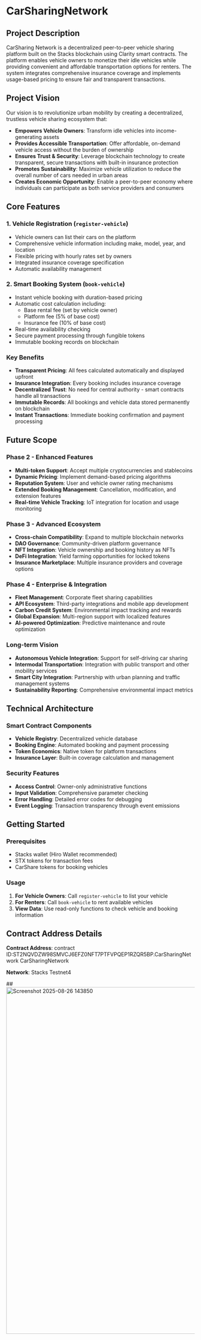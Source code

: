 # CarSharingNetwork

## Project Description

CarSharing Network is a decentralized peer-to-peer vehicle sharing platform built on the Stacks blockchain using Clarity smart contracts. The platform enables vehicle owners to monetize their idle vehicles while providing convenient and affordable transportation options for renters. The system integrates comprehensive insurance coverage and implements usage-based pricing to ensure fair and transparent transactions.

## Project Vision

Our vision is to revolutionize urban mobility by creating a decentralized, trustless vehicle sharing ecosystem that:

- **Empowers Vehicle Owners**: Transform idle vehicles into income-generating assets
- **Provides Accessible Transportation**: Offer affordable, on-demand vehicle access without the burden of ownership
- **Ensures Trust & Security**: Leverage blockchain technology to create transparent, secure transactions with built-in insurance protection
- **Promotes Sustainability**: Maximize vehicle utilization to reduce the overall number of cars needed in urban areas
- **Creates Economic Opportunity**: Enable a peer-to-peer economy where individuals can participate as both service providers and consumers

## Core Features

### 1. Vehicle Registration (`register-vehicle`)
- Vehicle owners can list their cars on the platform
- Comprehensive vehicle information including make, model, year, and location
- Flexible pricing with hourly rates set by owners
- Integrated insurance coverage specification
- Automatic availability management

### 2. Smart Booking System (`book-vehicle`)
- Instant vehicle booking with duration-based pricing
- Automatic cost calculation including:
  - Base rental fee (set by vehicle owner)
  - Platform fee (5% of base cost)
  - Insurance fee (10% of base cost)
- Real-time availability checking
- Secure payment processing through fungible tokens
- Immutable booking records on blockchain

### Key Benefits

- **Transparent Pricing**: All fees calculated automatically and displayed upfront
- **Insurance Integration**: Every booking includes insurance coverage
- **Decentralized Trust**: No need for central authority - smart contracts handle all transactions
- **Immutable Records**: All bookings and vehicle data stored permanently on blockchain
- **Instant Transactions**: Immediate booking confirmation and payment processing

## Future Scope

### Phase 2 - Enhanced Features
- **Multi-token Support**: Accept multiple cryptocurrencies and stablecoins
- **Dynamic Pricing**: Implement demand-based pricing algorithms
- **Reputation System**: User and vehicle owner rating mechanisms
- **Extended Booking Management**: Cancellation, modification, and extension features
- **Real-time Vehicle Tracking**: IoT integration for location and usage monitoring

### Phase 3 - Advanced Ecosystem
- **Cross-chain Compatibility**: Expand to multiple blockchain networks
- **DAO Governance**: Community-driven platform governance
- **NFT Integration**: Vehicle ownership and booking history as NFTs
- **DeFi Integration**: Yield farming opportunities for locked tokens
- **Insurance Marketplace**: Multiple insurance providers and coverage options

### Phase 4 - Enterprise & Integration
- **Fleet Management**: Corporate fleet sharing capabilities
- **API Ecosystem**: Third-party integrations and mobile app development
- **Carbon Credit System**: Environmental impact tracking and rewards
- **Global Expansion**: Multi-region support with localized features
- **AI-powered Optimization**: Predictive maintenance and route optimization

### Long-term Vision
- **Autonomous Vehicle Integration**: Support for self-driving car sharing
- **Intermodal Transportation**: Integration with public transport and other mobility services
- **Smart City Integration**: Partnership with urban planning and traffic management systems
- **Sustainability Reporting**: Comprehensive environmental impact metrics

## Technical Architecture

### Smart Contract Components
- **Vehicle Registry**: Decentralized vehicle database
- **Booking Engine**: Automated booking and payment processing
- **Token Economics**: Native token for platform transactions
- **Insurance Layer**: Built-in coverage calculation and management

### Security Features
- **Access Control**: Owner-only administrative functions
- **Input Validation**: Comprehensive parameter checking
- **Error Handling**: Detailed error codes for debugging
- **Event Logging**: Transaction transparency through event emissions

## Getting Started

### Prerequisites
- Stacks wallet (Hiro Wallet recommended)
- STX tokens for transaction fees
- CarShare tokens for booking vehicles

### Usage
1. **For Vehicle Owners**: Call `register-vehicle` to list your vehicle
2. **For Renters**: Call `book-vehicle` to rent available vehicles
3. **View Data**: Use read-only functions to check vehicle and booking information

## Contract Address Details

**Contract Address**:
contract ID:ST2NQVDZW98SMVCJ6EFZ0NFT7PTFVPQEP1RZQR5BP.CarSharingNetwork
CarSharingNetwork

**Network**: Stacks  Testnet4

##<img width="1916" height="926" alt="Screenshot 2025-08-26 143850" src="https://github.com/user-attachments/assets/ef209cae-3df4-47bb-9c14-4f6947fe12bc" />



